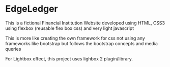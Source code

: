 # EdgeLedger

This is a fictional Financial Institution Website developed using HTML, CSS3 using flexbox (reusable flex box css) and very light javascript

This is more like creating the own framework for css not using any frameworks like bootstrap but follows the bootstrap concepts and media queries

For Lightbox effect, this project uses lighbox 2 plugin/library.
